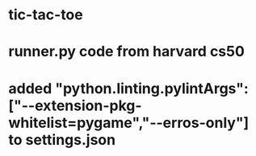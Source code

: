 # tic-tac-toe

# runner.py code from harvard cs50
# added "python.linting.pylintArgs":["--extension-pkg-whitelist=pygame","--erros-only"] to settings.json
